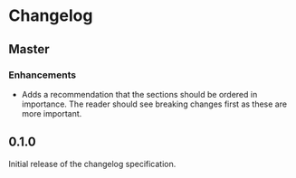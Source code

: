 # Changelog

## Master

### Enhancements

* Adds a recommendation that the sections should be ordered in importance. The
  reader should see breaking changes first as these are more important.

## 0.1.0

Initial release of the changelog specification.

